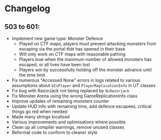 # Changelog 

## 503 to 601:
 - Implement new game type: Monster Defence
   - Played on CTF maps, players must prevent attacking monsters from escaping via the portal that has opened in their base
   - Will only work on CTF maps with reasonable pathing
   - Players lose when the maximum number of allowed monsters has escaped, or all lives have been lost
   - Players win by successfully holding off the monster advance until the time limit
 - Fix numerous "Accessed None" errors in logs related to various assumptions about `bIsPlayer` and `PlayerReplicationInfo` in UT classes
 - Fix bug with RazorJack not being replaced by `OLRazorjack`
 - Fix Monster Arena using the wrong GameReplicationInfo class
 - Improve updates of remaining monsters counter
 - Update HUD info with remaining time, add defence escapees, critical things go red when needed
 - Made many strings localised
 - Various improvements and optimisations where possible
 - Clean up all compiler warnings, remove unused classes
 - Reformat code to conform to cleaner style
